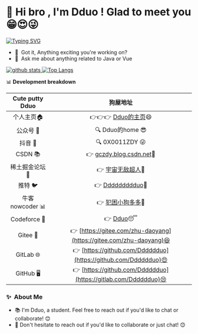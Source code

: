 # 👋 Hi bro , I'm Dduo ! Glad to meet you 😁😍😜

[![Typing SVG](https://readme-typing-svg.demolab.com?font=Noto+Sans+Hatran&weight=700&size=40&duration=2000&pause=9&color=2EC4F7&background=FF715E00&width=1000&height=100&lines=%E4%BD%A0%E5%A5%BD%E5%83%8F%E5%9C%A8%E7%AD%89%E5%8D%81%E4%B9%9D%E4%B8%96%E7%BA%AA%E7%9A%84%E9%9D%92%E6%B4%84;%E5%8F%AF%E6%88%91%E6%98%AF%E5%8C%97%E7%BA%AC%E5%85%AD%E5%8D%81%E4%B8%83%E5%BA%A6%E4%BB%A5%E5%8C%97%E7%9A%84%E9%9B%AA)](https://git.io/typing-svg)
- 🔭 &nbsp;Got it, Anything exciting you're working on?
- 💬 &nbsp;Ask me about anything related to Java or Vue

<a href="https://github.com/Dddddduo"><img src="https://github-readme-stats.vercel.app/api?username=Dddddduo" alt="github stats"> ![Top Langs](https://github-readme-stats.vercel.app/api/top-langs/?username=Dddddduo&layout=compact&theme=tokyonight)
</a>


📊 **Development breakdown**

<!--START_SECTION:waka-->

| Cute putty Dduo| 狗屋地址 |
| :---------:| :--------: |
| 个人主页🏠 | 👉👉👉 [Dduo的主页](https://gczdy.cn/)😄 | 
| 公众号 📱| 🔍 Dduo的home 😎| 
| 抖音 🎵| 🔍 0X0011ZDY 😜| 
| CSDN 📚 | 👉 [gczdy.blog.csdn.net](gczdy.blog.csdn.net)🤔| 
| 稀土掘金论坛 💎 | 👉 [宇宙无敌超人](https://juejin.cn/user/358894146686756)🤗|
| 推特 🐦 | 👉 [Ddddddddduo](https://x.com/Ddddddddduo)🥺| 
| 牛客 nowcoder 📊 | 👉 [犯困小狗多多](https://www.nowcoder.com/)🥳| 
| Codeforce 📝 | 👉 [Dduo](https://codeforces.com/profile/Dduo)😴| 
| Gitee 📂 | 👉 [https://gitee.com/zhu-daoyang](https://gitee.com/zhu-daoyang)😆| 
| GitLab 🌐 | 👉 [https://github.com/Dddddduo](https://github.com/Dddddduo)😍|         
| GitHub 🖥️ | 👉 [https://github.com/Dddddduo](https://gitlab.com/Dddddduo)😢|           

<!--END_SECTION:waka-->


### ✨&nbsp; About Me

- 📚 I'm Dduo, a student. Feel free to reach out if you'd like to chat or collaborate! 😊
- 💬 Don't hesitate to reach out if you'd like to collaborate or just chat! 😊
